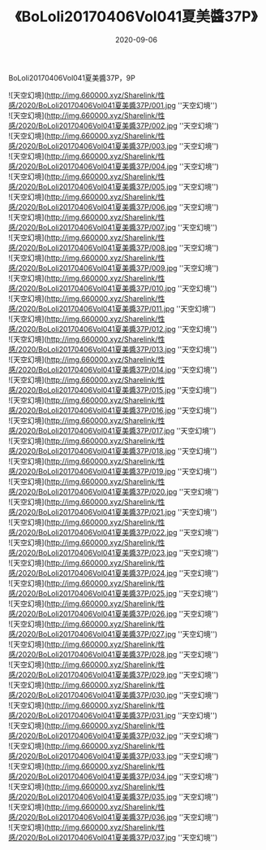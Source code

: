 ﻿---
layout: post
title:  《BoLoli20170406Vol041夏美醬37P》
date:   2020-09-06
img: http://img.660000.xyz/Sharelink/性感/2020/BoLoli20170406Vol041夏美醬37P/000.jpg
categories: [美女, 性感, 泳衣]
---

BoLoli20170406Vol041夏美醬37P，9P



![天空幻境](http://img.660000.xyz/Sharelink/性感/2020/BoLoli20170406Vol041夏美醬37P/001.jpg ''天空幻境'') <br>
![天空幻境](http://img.660000.xyz/Sharelink/性感/2020/BoLoli20170406Vol041夏美醬37P/002.jpg ''天空幻境'') <br>
![天空幻境](http://img.660000.xyz/Sharelink/性感/2020/BoLoli20170406Vol041夏美醬37P/003.jpg ''天空幻境'') <br>
![天空幻境](http://img.660000.xyz/Sharelink/性感/2020/BoLoli20170406Vol041夏美醬37P/004.jpg ''天空幻境'') <br>
![天空幻境](http://img.660000.xyz/Sharelink/性感/2020/BoLoli20170406Vol041夏美醬37P/005.jpg ''天空幻境'') <br>
![天空幻境](http://img.660000.xyz/Sharelink/性感/2020/BoLoli20170406Vol041夏美醬37P/006.jpg ''天空幻境'') <br>
![天空幻境](http://img.660000.xyz/Sharelink/性感/2020/BoLoli20170406Vol041夏美醬37P/007.jpg ''天空幻境'') <br>
![天空幻境](http://img.660000.xyz/Sharelink/性感/2020/BoLoli20170406Vol041夏美醬37P/008.jpg ''天空幻境'') <br>
![天空幻境](http://img.660000.xyz/Sharelink/性感/2020/BoLoli20170406Vol041夏美醬37P/009.jpg ''天空幻境'') <br>
![天空幻境](http://img.660000.xyz/Sharelink/性感/2020/BoLoli20170406Vol041夏美醬37P/010.jpg ''天空幻境'') <br>
![天空幻境](http://img.660000.xyz/Sharelink/性感/2020/BoLoli20170406Vol041夏美醬37P/011.jpg ''天空幻境'') <br>
![天空幻境](http://img.660000.xyz/Sharelink/性感/2020/BoLoli20170406Vol041夏美醬37P/012.jpg ''天空幻境'') <br>
![天空幻境](http://img.660000.xyz/Sharelink/性感/2020/BoLoli20170406Vol041夏美醬37P/013.jpg ''天空幻境'') <br>
![天空幻境](http://img.660000.xyz/Sharelink/性感/2020/BoLoli20170406Vol041夏美醬37P/014.jpg ''天空幻境'') <br>
![天空幻境](http://img.660000.xyz/Sharelink/性感/2020/BoLoli20170406Vol041夏美醬37P/015.jpg ''天空幻境'') <br>
![天空幻境](http://img.660000.xyz/Sharelink/性感/2020/BoLoli20170406Vol041夏美醬37P/016.jpg ''天空幻境'') <br>
![天空幻境](http://img.660000.xyz/Sharelink/性感/2020/BoLoli20170406Vol041夏美醬37P/017.jpg ''天空幻境'') <br>
![天空幻境](http://img.660000.xyz/Sharelink/性感/2020/BoLoli20170406Vol041夏美醬37P/018.jpg ''天空幻境'') <br>
![天空幻境](http://img.660000.xyz/Sharelink/性感/2020/BoLoli20170406Vol041夏美醬37P/019.jpg ''天空幻境'') <br>
![天空幻境](http://img.660000.xyz/Sharelink/性感/2020/BoLoli20170406Vol041夏美醬37P/020.jpg ''天空幻境'') <br>
![天空幻境](http://img.660000.xyz/Sharelink/性感/2020/BoLoli20170406Vol041夏美醬37P/021.jpg ''天空幻境'') <br>
![天空幻境](http://img.660000.xyz/Sharelink/性感/2020/BoLoli20170406Vol041夏美醬37P/022.jpg ''天空幻境'') <br>
![天空幻境](http://img.660000.xyz/Sharelink/性感/2020/BoLoli20170406Vol041夏美醬37P/023.jpg ''天空幻境'') <br>
![天空幻境](http://img.660000.xyz/Sharelink/性感/2020/BoLoli20170406Vol041夏美醬37P/024.jpg ''天空幻境'') <br>
![天空幻境](http://img.660000.xyz/Sharelink/性感/2020/BoLoli20170406Vol041夏美醬37P/025.jpg ''天空幻境'') <br>
![天空幻境](http://img.660000.xyz/Sharelink/性感/2020/BoLoli20170406Vol041夏美醬37P/026.jpg ''天空幻境'') <br>
![天空幻境](http://img.660000.xyz/Sharelink/性感/2020/BoLoli20170406Vol041夏美醬37P/027.jpg ''天空幻境'') <br>
![天空幻境](http://img.660000.xyz/Sharelink/性感/2020/BoLoli20170406Vol041夏美醬37P/028.jpg ''天空幻境'') <br>
![天空幻境](http://img.660000.xyz/Sharelink/性感/2020/BoLoli20170406Vol041夏美醬37P/029.jpg ''天空幻境'') <br>
![天空幻境](http://img.660000.xyz/Sharelink/性感/2020/BoLoli20170406Vol041夏美醬37P/030.jpg ''天空幻境'') <br>
![天空幻境](http://img.660000.xyz/Sharelink/性感/2020/BoLoli20170406Vol041夏美醬37P/031.jpg ''天空幻境'') <br>
![天空幻境](http://img.660000.xyz/Sharelink/性感/2020/BoLoli20170406Vol041夏美醬37P/032.jpg ''天空幻境'') <br>
![天空幻境](http://img.660000.xyz/Sharelink/性感/2020/BoLoli20170406Vol041夏美醬37P/033.jpg ''天空幻境'') <br>
![天空幻境](http://img.660000.xyz/Sharelink/性感/2020/BoLoli20170406Vol041夏美醬37P/034.jpg ''天空幻境'') <br>
![天空幻境](http://img.660000.xyz/Sharelink/性感/2020/BoLoli20170406Vol041夏美醬37P/035.jpg ''天空幻境'') <br>
![天空幻境](http://img.660000.xyz/Sharelink/性感/2020/BoLoli20170406Vol041夏美醬37P/036.jpg ''天空幻境'') <br>
![天空幻境](http://img.660000.xyz/Sharelink/性感/2020/BoLoli20170406Vol041夏美醬37P/037.jpg ''天空幻境'') <br>